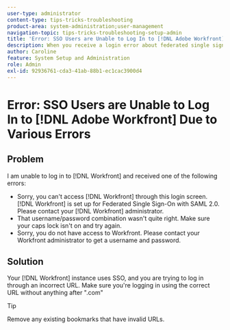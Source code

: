 ```yaml
---
user-type: administrator
content-type: tips-tricks-troubleshooting
product-area: system-administration;user-management
navigation-topic: tips-tricks-troubleshooting-setup-admin
title: 'Error: SSO Users are Unable to Log In to [!DNL Adobe Workfront] Due to Various Errors'
description: When you receive a login error about federated single sign-on, your username/password combination, or your access to [!DNL Workfront], the problem might be that your [!DNL Workfront] instance uses SSO and you are trying to log in using an incorrect URL. Make sure you're logging in using the correct URL without anything after ".com".
author: Caroline
feature: System Setup and Administration
role: Admin
exl-id: 92936761-cda3-41ab-88b1-ec1cac3900d4
---
```

# Error: SSO Users are Unable to Log In to [!DNL Adobe Workfront] Due to Various Errors

## Problem

I am unable to log in to [!DNL Workfront] and received one of the following errors:

* Sorry, you can't access [!DNL Workfront] through this login screen. [!DNL Workfront] is set up for Federated Single Sign-On with SAML 2.0. Please contact your [!DNL Workfront] administrator.
* That username/password combination wasn't quite right. Make sure your caps lock isn't on and try again.
* Sorry, you do not have access to Workfront. Please contact your Workfront administrator to get a username and password.

## Solution

Your [!DNL Workfront] instance uses SSO, and you are trying to log in through an incorrect URL. Make sure you're logging in using the correct URL without anything after ".com"

>[!TIP]
>
>Remove any existing bookmarks that have invalid URLs.
